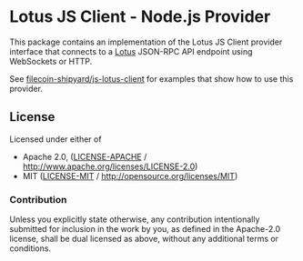 # Lotus JS Client - Node.js Provider

This package contains an implementation of the Lotus JS Client provider interface
that connects to a [Lotus](https://github.com/filecoin-project/lotus) JSON-RPC
API endpoint using WebSockets or HTTP.

See [filecoin-shipyard/js-lotus-client](https://github.com/filecoin-shipyard/js-lotus-client)
for examples that show how to use this provider.

## License

Licensed under either of

 * Apache 2.0, ([LICENSE-APACHE](LICENSE-APACHE) / http://www.apache.org/licenses/LICENSE-2.0)
 * MIT ([LICENSE-MIT](LICENSE-MIT) / http://opensource.org/licenses/MIT)

### Contribution

Unless you explicitly state otherwise, any contribution intentionally submitted for inclusion in the work by you, as defined in the Apache-2.0 license, shall be dual licensed as above, without any additional terms or conditions.
